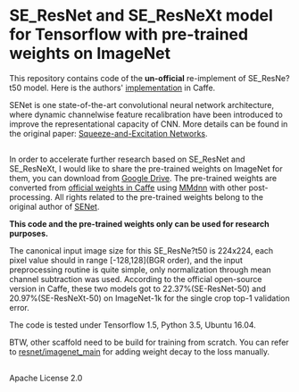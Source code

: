 # SE\_ResNet and SE\_ResNeXt model for Tensorflow with pre-trained weights on ImageNet

This repository contains code of the **un-official** re-implement of SE\_ResNe?t50 model. Here is the authors' [implementation](https://github.com/hujie-frank/SENet) in Caffe.

SENet is one state-of-the-art convolutional neural network architecture, where dynamic channelwise
feature recalibration have been introduced to improve the representational capacity of CNN. More details can be found in the original paper: [Squeeze-and-Excitation Networks](https://arxiv.org/pdf/1709.01507.pdf). 
##  ##
In order to accelerate further research based on SE\_ResNet and SE\_ResNeXt, I would like to share the pre-trained weights on ImageNet for them, you can download from [Google Drive](https://drive.google.com/open?id=1k5MtfqbNRA8ziE3f18vu00Q1FQCzk4__). The pre-trained weights are converted from [official weights in Caffe](https://github.com/hujie-frank/SENet) using [MMdnn](https://github.com/Microsoft/MMdnn) with other post-processing. All rights related to the pre-trained weights belong to the original author of [SENet](https://github.com/hujie-frank/SENet).

**This code and the pre-trained weights only can be used for research purposes.**

The canonical input image size for this SE\_ResNe?t50 is 224x224, each pixel value should in range [-128,128](BGR order), and the input preprocessing routine is quite simple, only normalization through mean channel subtraction was used. According to the official open-source  version in Caffe, these two models got to 22.37%(SE-ResNet-50) and 20.97%(SE-ResNeXt-50) on ImageNet-1k for the single crop top-1 validation error.

The code is tested under Tensorflow 1.5, Python 3.5, Ubuntu 16.04. 

BTW, other scaffold need to be build for training from scratch. You can refer to [resnet/imagenet_main](https://github.com/tensorflow/models/blob/22ded0410d5bed85a88329e852cd20882593652b/official/resnet/imagenet_main.py#L189) for adding weight decay to the loss manually.
##  ##
Apache License 2.0
